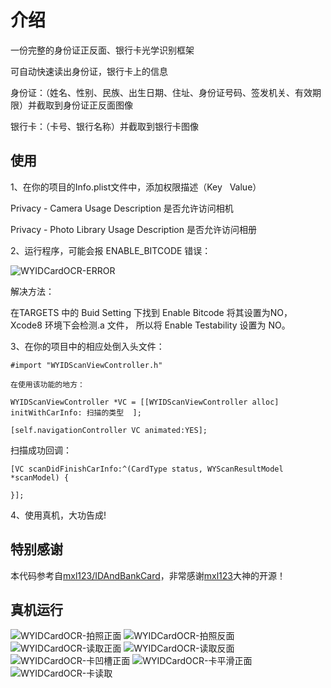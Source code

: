 
# 介绍
一份完整的身份证正反面、银行卡光学识别框架

可自动快速读出身份证，银行卡上的信息

身份证：（姓名、性别、民族、出生日期、住址、身份证号码、签发机关、有效期限）并截取到身份证正反面图像

银行卡：（卡号、银行名称）并截取到银行卡图像






## 使用

1、在你的项目的Info.plist文件中，添加权限描述（Key   Value）

Privacy - Camera Usage Description      是否允许访问相机

Privacy - Photo Library Usage Description       是否允许访问相册

2、运行程序，可能会报 ENABLE_BITCODE 错误：

![WYIDCardOCR-ERROR](https://github.com/unseim/WYIDCardOCR/blob/master/Image/错误.png?raw=true)

解决方法：

在TARGETS 中的 Buid Setting 下找到 Enable Bitcode 将其设置为NO， Xcode8 环境下会检测.a 文件， 所以将 Enable Testability 设置为 NO。

3、在你的项目中的相应处倒入头文件：

`#import "WYIDScanViewController.h"`

`在使用该功能的地方：`

`WYIDScanViewController *VC = [[WYIDScanViewController alloc] initWithCarInfo: 扫描的类型  ];`

`[self.navigationController VC animated:YES];`


扫描成功回调：

`[VC scanDidFinishCarInfo:^(CardType status, WYScanResultModel *scanModel) {`


`}];`

4、使用真机，大功告成! 


## 特别感谢
本代码参考自[mxl123/IDAndBankCard](https://github.com/mxl123/IDAndBankCard)，非常感谢[mxl123](https://github.com/mxl123)大神的开源！




## 真机运行

![WYIDCardOCR-拍照正面](https://github.com/unseim/WYIDCardOCR/blob/master/Image/拍照正面.png)
![WYIDCardOCR-拍照反面](https://github.com/unseim/WYIDCardOCR/blob/master/Image/拍照反面.png)
![WYIDCardOCR-读取正面](https://github.com/unseim/WYIDCardOCR/blob/master/Image/读取正面.png)
![WYIDCardOCR-读取反面](https://github.com/unseim/WYIDCardOCR/blob/master/Image/读取反面.png)
![WYIDCardOCR-卡凹槽正面](https://github.com/unseim/WYIDCardOCR/blob/master/Image/卡凹槽正面.png)
![WYIDCardOCR-卡平滑正面](https://github.com/unseim/WYIDCardOCR/blob/master/Image/卡平滑正面.png)
![WYIDCardOCR-卡读取](https://github.com/unseim/WYIDCardOCR/blob/master/Image/卡读取.png)

